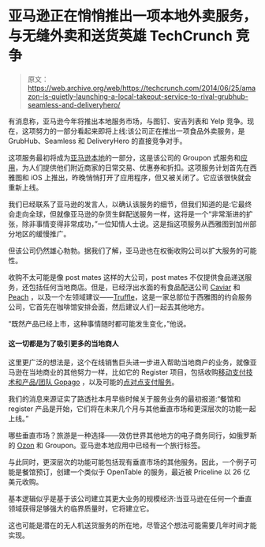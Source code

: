 # 亚马逊正在悄悄推出一项本地外卖服务，与无缝外卖和送货英雄 TechCrunch 竞争

> 原文：<https://web.archive.org/web/https://techcrunch.com/2014/06/25/amazon-is-quietly-launching-a-local-takeout-service-to-rival-grubhub-seamless-and-deliveryhero/>

有消息称，亚马逊今年将推出本地服务市场，与图钉、安吉列表和 Yelp 竞争。现在，这项努力的一部分看起来即将上线:该公司正在推出一项食品外卖服务，是 GrubHub、Seamless 和 DeliveryHero 的直接竞争对手。

这项服务最初将成为[亚马逊本地](https://web.archive.org/web/20221206034717/http://local.amazon.com/)的一部分，这是该公司的 Groupon 式服务和[应用](https://web.archive.org/web/20221206034717/https://itunes.apple.com/us/app/amazon-local-deals-free-coupons/id548017839?mt=8)，为人们提供他们附近商家的日常交易、优惠券和折扣。这项服务计划首先在西雅图和 iOS 上推出，昨晚悄悄打开了应用程序，但又被关闭了。它应该很快就会重新上线。

我们已经联系了亚马逊的发言人，以确认该服务的细节，但我们知道的是:它最终会走向全球，但就像亚马逊的杂货生鲜配送服务一样，这将是一个“非常渐进的扩张，除非事情变得非常成功，”一位知情人士说。这是指这项服务从西雅图到加州部分地区的缓慢推广。

但该公司仍然雄心勃勃。据我们了解，亚马逊也在权衡收购公司以扩大服务的可能性。

收购不太可能是像 post mates 这样的大公司，post mates 不仅提供食品递送服务，还包括任何当地商店。但是，已经浮出水面的有食品配送公司 [Caviar](https://web.archive.org/web/20221206034717/https://www.trycaviar.com/) 和 [Peach](https://web.archive.org/web/20221206034717/https://www.peachd.com/) ，以及一个左领域建议——[Truffle](https://web.archive.org/web/20221206034717/http://www.truffle.io/)，这是一家总部位于西雅图的约会服务公司，它首先在咖啡馆安排会面，然后建议人们一起去其他地方。

“既然产品已经上市，这种事情随时都可能发生变化，”他说。

#### 这一切都是为了吸引更多的当地商人

这里更广泛的想法是，这个在线销售巨头进一步进入帮助当地商户的业务，就像亚马逊在当地商业的其他努力一样，比如它的 Register 项目，包括收购[移动支付技术和产品/团队 Gopago](https://web.archive.org/web/20221206034717/https://beta.techcrunch.com/2013/12/16/amazon-reportedly-buys-mobile-payments-startup-gopago-working-on-an-ambitious-new-project/) ，以及可能的[点对点支付服务](https://web.archive.org/web/20221206034717/https://beta.techcrunch.com/2014/01/29/amazon-wants-to-include-peer-to-peer-payments-in-its-real-world-paypal-competitor/)。

我们的消息来源证实了路透社本月早些时候关于服务业务的最初报道:“餐馆和 register 产品是开始，它们将在未来几个月与其他垂直市场和更深层次的功能一起上线。”

哪些垂直市场？旅游是一种选择——效仿世界其他地方的电子商务同行，如俄罗斯的 [Ozon](https://web.archive.org/web/20221206034717/http://ozon.ru/) 和 Groupon。亚马逊本地应用中已经有一个旅行标签。

与此同时，更深层次的功能可能包括现有垂直市场的其他服务。因此，一个例子可能是餐馆预订，创建一个类似于 OpenTable 的服务，最近被 Priceline 以 26 亿美元收购。

基本逻辑似乎是基于该公司建立其更大业务的规模经济:当亚马逊在任何一个垂直领域获得足够强大的临界质量时，它将建立它。

这也可能是潜在的无人机送货服务的所在地，尽管这个想法可能需要几年时间才能实现。